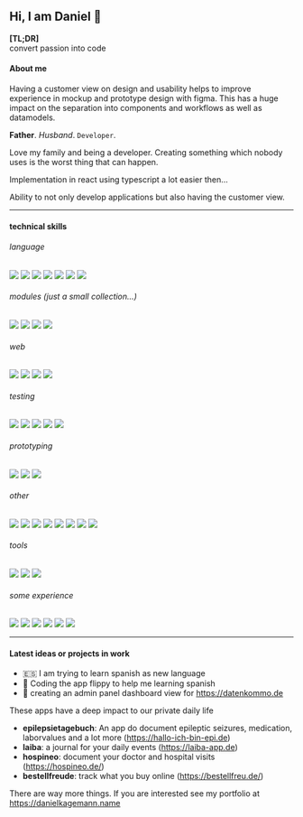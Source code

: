 ## Hi, I am Daniel 👋 

**[TL;DR]**  
convert passion into code

#### About me
Having a customer view on design and usability helps to improve experience in mockup and prototype design with figma. This has a huge impact on the separation into components and workflows as well as datamodels.

**Father**. *Husband*. `Developer`.

Love my family and being a developer. Creating something which nobody uses is the worst thing that can happen.

Implementation in react using typescript a lot easier then...

Ability to not only develop applications but also having the customer view.

---

#### technical skills

###### language
![](https://img.shields.io/badge/react-000)
![](https://img.shields.io/badge/typescript-000)
![](https://img.shields.io/badge/javascript-000)
![](https://img.shields.io/badge/nodejs-000)
![](https://img.shields.io/badge/bun-000)
![](https://img.shields.io/badge/php-000)
![](https://img.shields.io/badge/swiftui-000)

###### modules (just a small collection...)
![](https://img.shields.io/badge/redux-000)
![](https://img.shields.io/badge/redux%20toolkit-000)
![](https://img.shields.io/badge/zod-000)
![](https://img.shields.io/badge/express-000)

###### web
![](https://img.shields.io/badge/HTML-000)
![](https://img.shields.io/badge/CSS-000)
![](https://img.shields.io/badge/SASS-000)
![](https://img.shields.io/badge/chartscss-000)

###### testing
![](https://img.shields.io/badge/jest-000)
![](https://img.shields.io/badge/vijest-000)
![](https://img.shields.io/badge/testing-library-000)
![](https://img.shields.io/badge/cypress-000)
![](https://img.shields.io/badge/playwright-000)

###### prototyping
![](https://img.shields.io/badge/figma-000)
![](https://img.shields.io/badge/final%20cut%20pro-000)
![](https://img.shields.io/badge/pixelmator-000)

###### other
![](https://img.shields.io/badge/Jira-000)
![](https://img.shields.io/badge/Confluence-000)
![](https://img.shields.io/badge/git-000)
![](https://img.shields.io/badge/jenkins-000)
![](https://img.shields.io/badge/docker-000)
![](https://img.shields.io/badge/azuredevops-000)
![](https://img.shields.io/badge/agile-000)
![](https://img.shields.io/badge/scrum-000)

###### tools
![](https://img.shields.io/badge/intellij-000)
![](https://img.shields.io/badge/xcode-000)
![](https://img.shields.io/badge/vscode-000)

###### some experience
![](https://img.shields.io/badge/react%20native-000)
![](https://img.shields.io/badge/svelte-000)
![](https://img.shields.io/badge/react%20query-000)
![](https://img.shields.io/badge/tailwindcss-000)
![](https://img.shields.io/badge/shadcn-ui-000)
![](https://img.shields.io/badge/motion-000)

---

#### Latest ideas or projects in work 

- 🇪🇸 I am trying to learn spanish as new language
- 🚀 Coding the app flippy to help me learning spanish
- 💾 creating an admin panel dashboard view for https://datenkommo.de

These apps have a deep impact to our private daily life

- **epilepsietagebuch**: An app do document epileptic seizures, medication, laborvalues and a lot more (https://hallo-ich-bin-epi.de)
- **laiba**: a journal for your daily events (https://laiba-app.de)
- **hospineo**: document your doctor and hospital visits (https://hospineo.de/)
- **bestellfreude**: track what you buy online (https://bestellfreu.de/)

There are way more things. If you are interested see my portfolio at https://danielkagemann.name


